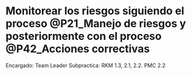 # Monitorear los riesgos siguiendo el proceso @P21_Manejo de riesgos  y posteriormente con el proceso @P42_Acciones correctivas

Encargado: Team Leader
Subpractica: RKM 1.3, 2.1, 2.2. 
PMC 2.2